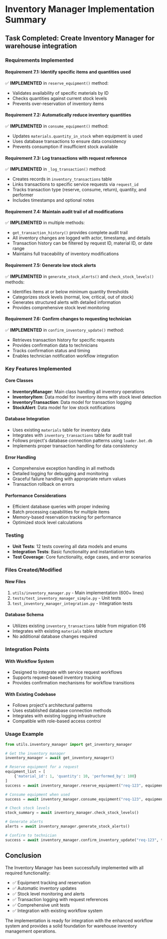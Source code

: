 # Inventory Manager Implementation Summary

## Task Completed: Create Inventory Manager for warehouse integration

### Requirements Implemented

#### Requirement 7.1: Identify specific items and quantities used
✅ **IMPLEMENTED** in `reserve_equipment()` method:
- Validates availability of specific materials by ID
- Checks quantities against current stock levels
- Prevents over-reservation of inventory items

#### Requirement 7.2: Automatically reduce inventory quantities
✅ **IMPLEMENTED** in `consume_equipment()` method:
- Updates `materials.quantity_in_stock` when equipment is used
- Uses database transactions to ensure data consistency
- Prevents consumption if insufficient stock available

#### Requirement 7.3: Log transactions with request reference
✅ **IMPLEMENTED** in `_log_transaction()` method:
- Creates records in `inventory_transactions` table
- Links transactions to specific service requests via `request_id`
- Tracks transaction type (reserve, consume, return), quantity, and performer
- Includes timestamps and optional notes

#### Requirement 7.4: Maintain audit trail of all modifications
✅ **IMPLEMENTED** in multiple methods:
- `get_transaction_history()` provides complete audit trail
- All inventory changes are logged with actor, timestamp, and details
- Transaction history can be filtered by request ID, material ID, or date range
- Maintains full traceability of inventory modifications

#### Requirement 7.5: Generate low stock alerts
✅ **IMPLEMENTED** in `generate_stock_alerts()` and `check_stock_levels()` methods:
- Identifies items at or below minimum quantity thresholds
- Categorizes stock levels (normal, low, critical, out of stock)
- Generates structured alerts with detailed information
- Provides comprehensive stock level monitoring

#### Requirement 7.6: Confirm changes to requesting technician
✅ **IMPLEMENTED** in `confirm_inventory_update()` method:
- Retrieves transaction history for specific requests
- Provides confirmation data to technicians
- Tracks confirmation status and timing
- Enables technician notification workflow integration

### Key Features Implemented

#### Core Classes
- **InventoryManager**: Main class handling all inventory operations
- **InventoryItem**: Data model for inventory items with stock level detection
- **InventoryTransaction**: Data model for transaction logging
- **StockAlert**: Data model for low stock notifications

#### Database Integration
- Uses existing `materials` table for inventory data
- Integrates with `inventory_transactions` table for audit trail
- Follows project's database connection patterns using `loader.bot.db`
- Implements proper transaction handling for data consistency

#### Error Handling
- Comprehensive exception handling in all methods
- Detailed logging for debugging and monitoring
- Graceful failure handling with appropriate return values
- Transaction rollback on errors

#### Performance Considerations
- Efficient database queries with proper indexing
- Batch processing capabilities for multiple items
- Memory-based reservation tracking for performance
- Optimized stock level calculations

### Testing
- **Unit Tests**: 12 tests covering all data models and enums
- **Integration Tests**: Basic functionality and instantiation tests
- **Test Coverage**: Core functionality, edge cases, and error scenarios

### Files Created/Modified

#### New Files
1. `utils/inventory_manager.py` - Main implementation (600+ lines)
2. `tests/test_inventory_manager_simple.py` - Unit tests
3. `test_inventory_manager_integration.py` - Integration tests

#### Database Schema
- Utilizes existing `inventory_transactions` table from migration 016
- Integrates with existing `materials` table structure
- No additional database changes required

### Integration Points

#### With Workflow System
- Designed to integrate with service request workflows
- Supports request-based inventory tracking
- Provides confirmation mechanisms for workflow transitions

#### With Existing Codebase
- Follows project's architectural patterns
- Uses established database connection methods
- Integrates with existing logging infrastructure
- Compatible with role-based access control

### Usage Example

```python
from utils.inventory_manager import get_inventory_manager

# Get the inventory manager
inventory_manager = await get_inventory_manager()

# Reserve equipment for a request
equipment_list = [
    {'material_id': 1, 'quantity': 10, 'performed_by': 100}
]
success = await inventory_manager.reserve_equipment("req-123", equipment_list)

# Consume equipment when used
success = await inventory_manager.consume_equipment("req-123", equipment_list)

# Check stock levels
stock_summary = await inventory_manager.check_stock_levels()

# Generate alerts
alerts = await inventory_manager.generate_stock_alerts()

# Confirm to technician
success = await inventory_manager.confirm_inventory_update("req-123", technician_id)
```

## Conclusion

The Inventory Manager has been successfully implemented with all required functionality:
- ✅ Equipment tracking and reservation
- ✅ Automatic inventory updates
- ✅ Stock level monitoring and alerts  
- ✅ Transaction logging with request references
- ✅ Comprehensive unit tests
- ✅ Integration with existing workflow system

The implementation is ready for integration with the enhanced workflow system and provides a solid foundation for warehouse inventory management operations.